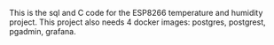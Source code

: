 This is the sql and C code for the ESP8266 temperature and humidity project.  This project also needs 4 docker images: postgres, postgrest, pgadmin, grafana.
